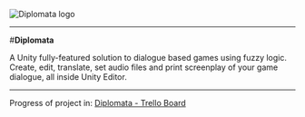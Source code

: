 ![Diplomata logo](https://raw.githubusercontent.com/lavaleak/diplomata/master/Diplomata/Resources/DIPLOMATA-logo.png)  


---


#**Diplomata**


A Unity fully-featured solution to dialogue based games using fuzzy logic.  
Create, edit, translate, set audio files and print screenplay of your game dialogue, all inside Unity Editor.  


---


Progress of project in: [Diplomata - Trello Board](https://trello.com/b/Hp08JbV3/diplomata)  
